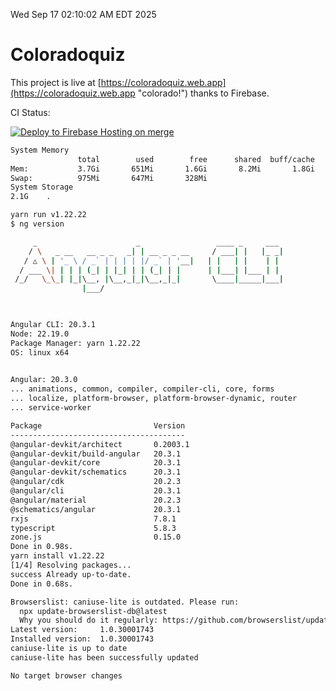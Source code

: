 Wed Sep 17 02:10:02 AM EDT 2025

# Coloradoquiz


This project is live at [https://coloradoquiz.web.app](https://coloradoquiz.web.app "colorado!") thanks to Firebase.

CI Status: 

[![Deploy to Firebase Hosting on merge](https://github.com/teamkushal/coloradoquiz/actions/workflows/firebase-hosting-merge.yml/badge.svg)](https://github.com/teamkushal/coloradoquiz/actions/workflows/firebase-hosting-merge.yml)

```bash
System Memory
               total        used        free      shared  buff/cache   available
Mem:           3.7Gi       651Mi       1.6Gi       8.2Mi       1.8Gi       3.1Gi
Swap:          975Mi       647Mi       328Mi
System Storage
2.1G	.
```
```bash
yarn run v1.22.22
$ ng version

     _                      _                 ____ _     ___
    / \   _ __   __ _ _   _| | __ _ _ __     / ___| |   |_ _|
   / △ \ | '_ \ / _` | | | | |/ _` | '__|   | |   | |    | |
  / ___ \| | | | (_| | |_| | | (_| | |      | |___| |___ | |
 /_/   \_\_| |_|\__, |\__,_|_|\__,_|_|       \____|_____|___|
                |___/
    


Angular CLI: 20.3.1
Node: 22.19.0
Package Manager: yarn 1.22.22
OS: linux x64
    

Angular: 20.3.0
... animations, common, compiler, compiler-cli, core, forms
... localize, platform-browser, platform-browser-dynamic, router
... service-worker

Package                         Version
---------------------------------------
@angular-devkit/architect       0.2003.1
@angular-devkit/build-angular   20.3.1
@angular-devkit/core            20.3.1
@angular-devkit/schematics      20.3.1
@angular/cdk                    20.2.3
@angular/cli                    20.3.1
@angular/material               20.2.3
@schematics/angular             20.3.1
rxjs                            7.8.1
typescript                      5.8.3
zone.js                         0.15.0
Done in 0.98s.
yarn install v1.22.22
[1/4] Resolving packages...
success Already up-to-date.
Done in 0.68s.
```
```bash
Browserslist: caniuse-lite is outdated. Please run:
  npx update-browserslist-db@latest
  Why you should do it regularly: https://github.com/browserslist/update-db#readme
Latest version:     1.0.30001743
Installed version:  1.0.30001743
caniuse-lite is up to date
caniuse-lite has been successfully updated

No target browser changes
```
```bash
